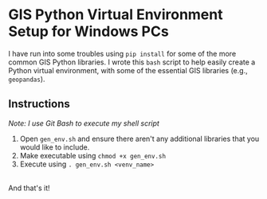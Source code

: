 # GIS Python Virtual Environment Setup for Windows PCs
I have run into some troubles using `pip install` for some of the more common GIS Python libraries. I wrote this `bash` script to help easily create a Python virtual environment, with some of the essential GIS libraries (e.g., `geopandas`). <br>
## Instructions
*Note: I use Git Bash to execute my shell script* <br>
1) Open `gen_env.sh` and ensure there aren't any additional libraries that you would like to include. <br>
2) Make executable using `chmod +x gen_env.sh` <br>
3) Execute using `. gen_env.sh <venv_name>` <br>
<br>
And that's it! 
